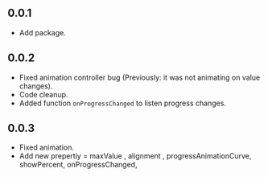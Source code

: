 
## 0.0.1 
* Add package.

## 0.0.2

* Fixed animation controller bug (Previously: it was not animating on value changes).
* Code cleanup.
* Added function `onProgressChanged` to listen progress changes.

## 0.0.3

* Fixed animation.
* Add new prepertiy = maxValue , alignment , progressAnimationCurve, showPercent, onProgressChanged,
